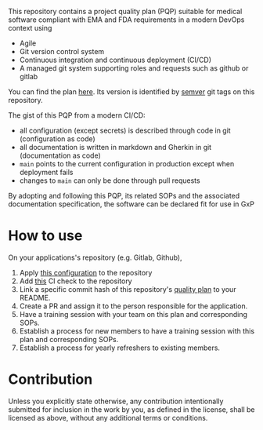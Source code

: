 This repository contains a project quality plan (PQP) suitable for medical software compliant with
EMA and FDA requirements in a modern DevOps context using
* Agile
* Git version control system
* Continuous integration and continuous deployment (CI/CD)
* A managed git system supporting roles and requests such as github or gitlab

You can find the plan [here](./quality_plan.md). Its version is identified by [semver](https://semver.org/)
git tags on this repository.

The gist of this PQP from a modern CI/CD:
* all configuration (except secrets) is described through code in git (configuration as code)
* all documentation is written in markdown and Gherkin in git (documentation as code)
* `main` points to the current configuration in production except when deployment fails
* changes to `main` can only be done through pull requests

By adopting and following this PQP, its related SOPs and the associated documentation specification,
the software can be declared fit for use in GxP

# How to use

On your applications's repository (e.g. Gitlab, Github),

1. Apply [this configuration](https://github.com/medical-software-quality/release-sop/blob/main/configuration.md) to the repository
2. Add [this](https://github.com/medical-software-quality/documentation-as-code) CI check to the repository
3. Link a specific commit hash of this repository's [quality plan](./quality_plan.md) to your README.
4. Create a PR and assign it to the person responsible for the application.
5. Have a training session with your team on this plan and corresponding SOPs.
6. Establish a process for new members to have a training session with this plan and corresponding SOPs.
7. Establish a process for yearly refreshers to existing members.

# Contribution

Unless you explicitly state otherwise, any contribution intentionally submitted for inclusion in the work by you, as defined in the license, shall be licensed as above, without any additional terms or conditions.
